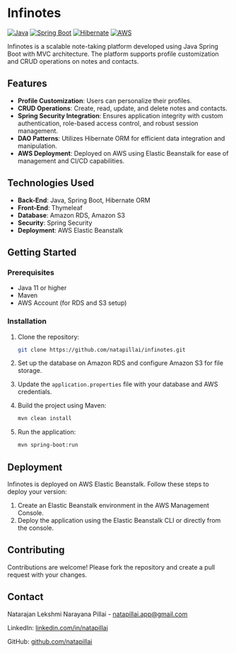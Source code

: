 
# Infinotes

[![Java](https://img.shields.io/badge/Java-11-blue.svg)](https://www.java.com/)
[![Spring Boot](https://img.shields.io/badge/Spring%20Boot-2.5.4-brightgreen.svg)](https://spring.io/projects/spring-boot)
[![Hibernate](https://img.shields.io/badge/Hibernate-5.4.32-brightgreen.svg)](https://hibernate.org/)
[![AWS](https://img.shields.io/badge/AWS-Elastic%20Beanstalk-orange.svg)](https://aws.amazon.com/elasticbeanstalk/)

Infinotes is a scalable note-taking platform developed using Java Spring Boot with MVC architecture. The platform supports profile customization and CRUD operations on notes and contacts.

## Features

- **Profile Customization**: Users can personalize their profiles.
- **CRUD Operations**: Create, read, update, and delete notes and contacts.
- **Spring Security Integration**: Ensures application integrity with custom authentication, role-based access control, and robust session management.
- **DAO Patterns**: Utilizes Hibernate ORM for efficient data integration and manipulation.
- **AWS Deployment**: Deployed on AWS using Elastic Beanstalk for ease of management and CI/CD capabilities.

## Technologies Used

- **Back-End**: Java, Spring Boot, Hibernate ORM
- **Front-End**: Thymeleaf
- **Database**: Amazon RDS, Amazon S3
- **Security**: Spring Security
- **Deployment**: AWS Elastic Beanstalk

## Getting Started

### Prerequisites

- Java 11 or higher
- Maven
- AWS Account (for RDS and S3 setup)

### Installation

1. Clone the repository:
    ```bash
    git clone https://github.com/natapillai/infinotes.git
    ```

2. Set up the database on Amazon RDS and configure Amazon S3 for file storage.

3. Update the `application.properties` file with your database and AWS credentials.

4. Build the project using Maven:
    ```bash
    mvn clean install
    ```

5. Run the application:
    ```bash
    mvn spring-boot:run
    ```

## Deployment

Infinotes is deployed on AWS Elastic Beanstalk. Follow these steps to deploy your version:

1. Create an Elastic Beanstalk environment in the AWS Management Console.
2. Deploy the application using the Elastic Beanstalk CLI or directly from the console.

## Contributing

Contributions are welcome! Please fork the repository and create a pull request with your changes.

<!-- ## License

This project is licensed under the MIT License. See the [LICENSE](LICENSE) file for details. -->

## Contact

Natarajan Lekshmi Narayana Pillai - [natapillai.app@gmail.com](mailto:natapillai.app@gmail.com)

LinkedIn: [linkedin.com/in/natapillai](https://www.linkedin.com/in/natapillai)

GitHub: [github.com/natapillai](https://github.com/natapillai)

<!-- ## Acknowledgments

- Special thanks to the developers of Spring Boot and Hibernate for their powerful frameworks.
- Thanks to AWS for providing scalable deployment solutions. -->
